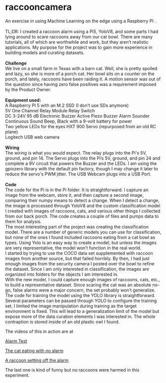 # raccooncamera
An exercise in using Machine Learning on the edge using a Raspberry PI .<br/><br/>
TL;DR: I created a raccoon alarm using a Pi5, YoloV8, and some parts I had lying around to scare raccoons away from our cat bowl.
There are many tutorials, all of which are worthwhile and work, but they aren’t realistic applications. My purpose for the project was to gain more experience in building models and curating datasets.<br/><br/>
<b>Challenge</b><br/>
We live on a small farm in Texas with a barn cat. Well, she is pretty spoiled and lazy, so she is more of a porch cat. Her bowl sits on a counter on the porch, and lately, raccoons have been raiding it. A motion sensor was out of the question since having zero false positives was a requirement imposed by the Product Owner.<br/><br/>
<b>Equipment used:</b><br/>
A Raspberry PI 5 with an M.2 SSD (I don’t use SDs anymore)<br/>
5V One Channel Relay Module Relay Switch<br/>
DC 3-24V 95 dB Electronic Buzzer Active Piezo Buzzer Alarm Sounder Continuous Sound Beep, Black with a 9-volt battery for power<br/>
Two yellow LEDs for the eyes
HXT 900 Servo (repurposed from an old RC plane)<br/>
Logitech USB web camera<br/><br/>
<b>Wiring</b><br/>
The wiring is what you would expect. The relay plugs into the Pi's 5V, ground, and pin 14. The Servo plugs into the Pi’s 5V, ground, and pin 24 and complete a 9V circuit that powers the Buzzer and the LEDs. I am using the gpiozero library with the default pin factory, though I may change it later to reduce the servo's PWM jitter. The USB Webcam plugs into a USB Port.<br/><br/>
<b>Code</b><br/>
The code for the Pi is in the Pi folder. It is straightforward. I capture an image from the webcam, store it, and then capture a second image, comparing their numpy means to detect a change. When I detect a change, the image is processed through YoloV8 and the custom classification model I created with images of raccoons, cats, and various other things I collected from our back porch. The code creates a couple of files and pumps data to them for analysis.<br/>
The most interesting part of the project was creating the classification model. There are a number of generic models you can use for classification, but none of the ones I found included raccoons eating from a cat bowl as types. Using Yolo is an easy way to create a model, but unless the images are very representative, the model won’t function in the real world.<br/>
I started by trying to use the COCO data set supplemented with raccoon images from another source, but that failed horribly. By then, I had just enough images from the security camera I posted over the bowl to refine the dataset. Since I am only interested in classification, the images are organized into folders for the objects I am interested in.<br/>
With the new model, I could capture enough images of raccoons, cats, etc., to build a representative dataset. Since scaring the cat was an absolute no-go, false alarms were a major concern, the set probably won’t generalize. <br/>
The code for training the model using the YOLO library is straightforward. Several parameters can be passed through YOLO to configure the training set. I limited the image manipulation during training as the target environment is fixed. This will lead to a generalization limit of the model but expose more of the data curation elements I was interested in.
The whole contraption is stored inside of an old plastic owl I found.

The videos of this in action are at 

[Alarm Test](https://www.levingstons.net/Raccoon_AlarmTest.html)

[The cat eating with no alarm](https://www.levingstons.net/Cat_no_alarm.html)

[A raccoon setting off the alarm](https://www.levingstons.net/raccoon_alarm.html)

The last one is kind of funny but no raccoons were harmed in this experiment.
